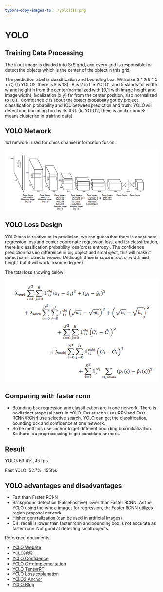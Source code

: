 ```yaml
---
typora-copy-images-to: ./yololoss.png
---
```


# YOLO 

## Training Data Processing

The input image is divided into SxS grid, and every grid is responsible for detect the objects which is the center of the object in this grid. 

The prediction label is classification and bounding box. With size $S*S(B*5 + C)$ (In YOLO2, there is S is 13) . B is 2 in the YOLO1, and 5 stands for width w and height h from the center(normalized with [0,1] with image height and image width), localization (x,y) far from the center position, also normalized to [0,1]. Confidence c is about the object probability got by project classification probability and IOU between prediction and truth.  YOLO will detect one bounding box by its IOU. (In YOLO2, there is anchor box K-means clustering in training data)



## YOLO Network 

1x1 network: used for cross channel information fusion.

![yolonetwork](yolonetwork.png)

## YOLO Loss Design

YOLO loss is relative to its prediction, we can guess that there is coordinate regression loss and center coordinate regression loss, and for classification, there is classification probability loss(cross entropy). The confidence prediction has no difference in big object and smal oject, this will make it detect samll objects worser. (Although there is square root of width and height, but it will work in some degree)

The total loss showing below:

![yololoss](yololoss.png)

## Comparing with faster rcnn

- Bounding box regression and classification are in one network. There is no distinct proposal parts in YOLO. Faster rcnn uses RPN and Fast RCNN/RCNN use selective search. YOLO can get the classification, bounding box and confidence at one network.
- Bothe methods use anchor to get different bounding box initialization. So there is a preprocessing to get candidate anchors.



## Result

YOLO: 63.4%, 45 fps

Fast YOLO: 52.7%, 155fps



## YOLO advantages and disadvantages

- Fast than Faster RCNN 
- Background detection (FalsePositive) lower than Faster RCNN. As the YOLO using the whole images for regression, the Faster RCNN utilizes region proposal network.
- Higher generalization (can be used in artificial images) 
- Dis: recall is lower than faster rcnn and bounding box is not accurate as faster rcnn. Not good at detecting small objects.



Reference documents:

- [YOLO Website](https://pjreddie.com/publications/)
- [YOLO详解](https://zhuanlan.zhihu.com/p/25236464)
- [YOLO Confidence](https://zhuanlan.zhihu.com/p/25045711)
- [YOLO C++ Implementation](https://github.com/AlexeyAB/darknet)
- [YOLO TensorRT](https://github.com/NVIDIA-AI-IOT/deepstream_reference_apps)
- [YOLO Loss explanation](https://blog.csdn.net/briblue/article/details/84794511)
- [YOLO2 Anchor](https://blog.csdn.net/mieleizhi0522/article/details/79887066) 
- [YOLO Blog](https://blog.csdn.net/u014380165/article/details/72616238)

